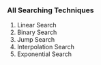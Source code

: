 ### **All Searching Techniques**

1. Linear Search
2. Binary Search
3. Jump Search
4. Interpolation Search
5. Exponential Search
